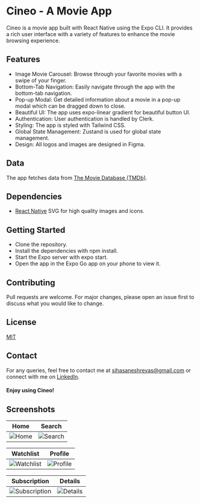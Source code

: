 # Cineo - A Movie App

Cineo is a movie app built with React Native using the Expo CLI. It provides a rich user interface with a variety of features to enhance the movie browsing experience.

## Features


- Image Movie Carousel: Browse through your favorite movies with a swipe of your finger.
- Bottom-Tab Navigation: Easily navigate through the app with the bottom-tab navigation.
- Pop-up Modal: Get detailed information about a movie in a pop-up modal which can be dragged down to close.
- Beautiful UI: The app uses expo-linear gradient for beautiful button UI.
- Authentication: User authentication is handled by Clerk.
- Styling: The app is styled with Tailwind CSS.
- Global State Management: Zustand is used for global state management.
- Design: All logos and images are designed in Figma.

## Data

The app fetches data from [The Movie Database (TMDb)](https://www.themoviedb.org/).

## Dependencies

- [React Native](https://github.com/software-mansion/react-native-svg) SVG for high quality images and icons.

## Getting Started

- Clone the repository.
- Install the dependencies with npm install.
- Start the Expo server with expo start.
- Open the app in the Expo Go app on your phone to view it.

## Contributing

Pull requests are welcome. For major changes, please open an issue first to discuss what you would like to change.

## License

[MIT](https://choosealicense.com/licenses/mit/)

## Contact

For any queries, feel free to contact me at [
sihasaneshreyas@gmail.com](mailto:sihasaneshreyas@gmail.com) or connect with me on [LinkedIn](https://www.linkedin.com/in/shreyas-sihasane-441b95238/).

#### Enjoy using Cineo!

## Screenshots

| Home                                  | Search                                |
| ------------------------------------- | ------------------------------------- |
| ![Home](https://github.com/Shreyas-29/cineo/assets/111555846/c10a3f50-08eb-47d5-aa32-c6815019203e) | ![Search](https://github.com/Shreyas-29/cineo/assets/111555846/b218b40d-4ec9-4dad-95c3-22e2542053f5) |

| Watchlist                             | Profile                               |
| ------------------------------------- | ------------------------------------- |
| ![Watchlist](https://github.com/Shreyas-29/cineo/assets/111555846/325061b2-0a4e-4eb0-aca3-d89950e978e9) | ![Profile](https://github.com/Shreyas-29/cineo/assets/111555846/6527a03f-b4b3-454b-8ab4-9021d964f3c0) |

| Subscription                          | Details                               |
| ------------------------------------- | ------------------------------------- |
| ![Subscription](https://github.com/Shreyas-29/cineo/assets/111555846/79c48a28-ed1a-4a9d-8b6e-8c2120c76d86) | ![Details](https://github.com/Shreyas-29/cineo/assets/111555846/3a580d2e-3f15-4e1a-96a6-83545c7eea17) |

